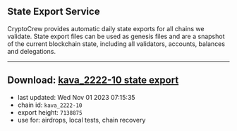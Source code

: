## State Export Service
CryptoCrew provides automatic daily state exports for all chains we validate. State export files can be used as genesis files and are a snapshot of the current blockchain state, including all validators, accounts, balances and delegations.

---
**Download: [kava_2222-10 state export](https://dl.ccvalidators.com/SERVICE/kava/kava_2222-10_export_7138875.json)**
---

- last updated: Wed Nov 01 2023 07:15:35
- chain id: `kava_2222-10`
- export height: `7138875`
- use for: airdrops, local tests, chain recovery
